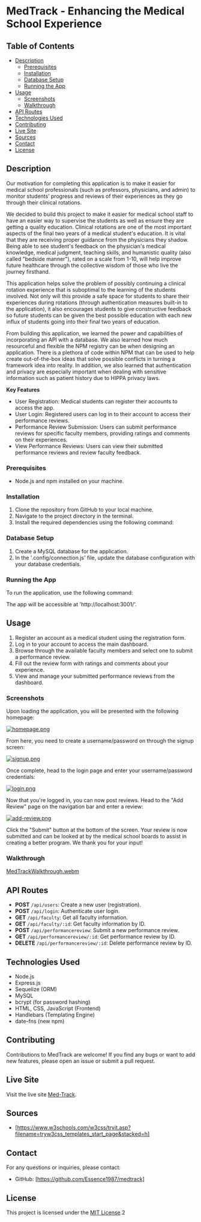 # MedTrack - Enhancing the Medical School Experience

## Table of Contents
- [Description](#description)
  - [Prerequisites](#prerequisites)
  - [Installation](#installation)
  - [Database Setup](#database-setup)
  - [Running the App](#running-the-app)
- [Usage](#usage)
  - [Screenshots](#screenshots)
  - [Walkthrough](#walkthrough)
- [API Routes](#api-routes)
- [Technologies Used](#technologies-used)
- [Contributing](#contributing)
- [Live Site](#live-site)
- [Sources](#sources)
- [Contact](#contact)
- [License](#license)

## Description

Our motivation for completing this application is to make it easier for medical school professionals (such as professors, physicians, and admin) to monitor students’ progress and reviews of their experiences as they go through their clinical rotations.

We decided to build this project to make it easier for medical school staff to have an easier way to supervise the students as well as ensure they are getting a quality education. Clinical rotations are one of the most important aspects of the final two years of a medical student's education. It is vital that they are receiving proper guidance from the physicians they shadow. Being able to see student's feedback on the physician's medical knowledge, medical judgment, teaching skills, and humanistic quality (also called "bedside manner"), rated on a scale from 1-10, will help improve future healthcare through the collective wisdom of those who live the journey firsthand.

This application helps solve the problem of possibly continuing a clinical rotation experience that is suboptimal to the learning of the students involved. Not only will this provide a safe space for students to share their experiences during rotations (through authentication measures built-in to the application), it also encourages students to give constructive feedback so future students can be given the best possible education with each new influx of students going into their final two years of education.

From building this application, we learned the power and capabilities of incorporating an API with a database. We also learned how much resourceful and flexible the NPM registry can be when designing an application. There is a plethora of code within NPM that can be used to help create out-of-the-box ideas that solve possible conflicts in turning a framework idea into reality. In addition, we also learned that authentication and privacy are especially important when dealing with sensitive information such as patient history due to HIPPA privacy laws.

**Key Features**

- User Registration: Medical students can register their accounts to access the app.
- User Login: Registered users can log in to their account to access their performance reviews.
- Performance Review Submission: Users can submit performance reviews for specific faculty members, providing ratings and comments on their experiences.
- View Performance Reviews: Users can view their submitted performance reviews and review faculty feedback.

### Prerequisites
- Node.js and npm installed on your machine.

### Installation
1. Clone the repository from GitHub to your local machine.
2. Navigate to the project directory in the terminal.
3. Install the required dependencies using the following command:

### Database Setup
1. Create a MySQL database for the application.
2. In the '.config/connection.js' file, update the database configuration with your database credentials.

### Running the App
To run the application, use the following command:

The app will be accessible at 'http://localhost:3001/'.

## Usage
1. Register an account as a medical student using the registration form.
2. Log in to your account to access the main dashboard.
3. Browse through the available faculty members and select one to submit a performance review.
4. Fill out the review form with ratings and comments about your experience.
5. View and manage your submitted performance reviews from the dashboard.

### Screenshots

Upon loading the application, you will be presented with the following homepage:

[![homepage.png](https://i.postimg.cc/Sxgybv44/homepage.png)](https://postimg.cc/cv8qQT6k)

From here, you need to create a username/password on through the signup screen:

[![signup.png](https://i.postimg.cc/vmpwQRSJ/signup.png)](https://postimg.cc/KKrHNWbf)

Once complete, head to the login page and enter your username/password credentials:

[![login.png](https://i.postimg.cc/rpvGggKG/login.png)](https://postimg.cc/R3LnZ71q)

Now that you're logged in, you can now post reviews. Head to the "Add Review" page on the navigation bar and enter a review:

[![add-review.png](https://i.postimg.cc/659rH85P/add-review.png)](https://postimg.cc/grTLjkhy)

Click the "Submit" button at the bottom of the screen. Your review is now submitted and can be looked at by the medical school boards to assist in creating a better program. We thank you for your input!

### Walkthrough

[MedTrackWalkthrough.webm](https://github.com/Essence1987/medtrack/assets/129562637/1a9b2688-40b7-4fcb-88d3-143b4f6830d2)


## API Routes
- **POST** `/api/users`: Create a new user (registration).
- **POST** `/api/login`: Authenticate user login.
- **GET** `/api/faculty`: Get all faculty information.
- **GET** `/api/faculty/:id`: Get faculty information by ID.
- **POST** `/api/performancereview`: Submit a new performance review.
- **GET** `/api/performancereview/:id`: Get performance review by ID.
- **DELETE** `/api/performancereview/:id`: Delete performance review by ID.

## Technologies Used
- Node.js
- Express.js
- Sequelize (ORM)
- MySQL
- bcrypt (for password hashing)
- HTML, CSS, JavaScript (Frontend)
- Handlebars (Templating Engine)
- date-fns (new npm)

## Contributing
Contributions to MedTrack are welcome! If you find any bugs or want to add new features, please open an issue or submit a pull request.

## Live Site
Visit the live site [Med-Track](https://limitless-sea-25303-7c8a3f9496d2.herokuapp.com/).

## Sources
- [https://www.w3schools.com/w3css/tryit.asp?filename=tryw3css_templates_start_page&stacked=h]

## Contact
For any questions or inquiries, please contact:

- GitHub: [https://github.com/Essence1987/medtrack]

## License
This project is licensed under the [MIT License](LICENSE).2
